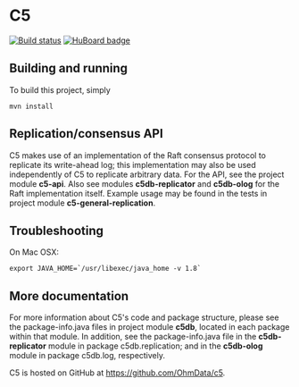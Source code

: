 C5
====================
[![Build status](https://travis-ci.org/OhmData/c5-replicator.svg)](https://travis-ci.org/OhmData/c5-replicator) [![HuBoard badge](http://img.shields.io/badge/Hu-Board-7965cc.svg)](https://huboard.com/OhmData/c5-replicator)

Building and running
--------------------
To build this project, simply

    mvn install

Replication/consensus API
---------------
C5 makes use of an implementation of the Raft consensus protocol to replicate its write-ahead log; this implementation may
also be used independently of C5 to replicate arbitrary data. For the API, see the project module __c5-api__. Also see modules
__c5db-replicator__ and __c5db-olog__ for the Raft implementation itself. Example usage may be found in the tests in project
module __c5-general-replication__.

Troubleshooting
---------------
On Mac OSX:

    export JAVA_HOME=`/usr/libexec/java_home -v 1.8`

More documentation
------------------
For more information about C5's code and package structure, please see the package-info.java files in project module __c5db__,
located in each package within that module. In addition, see the package-info.java file in the __c5db-replicator__ module in package c5db.replication;
and in the __c5db-olog__ module in package c5db.log, respectively.

C5 is hosted on GitHub at https://github.com/OhmData/c5.
